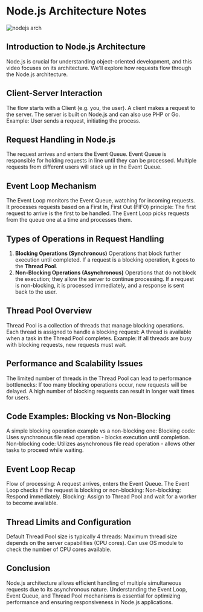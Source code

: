# Node.js Architecture Notes

![nodejs arch](https://miro.medium.com/v2/resize:fit:1400/1*e6RD9x4ycH5m8_IYSv3Y6Q.png)

## Introduction to Node.js Architecture


Node.js is crucial for understanding object-oriented development, and this video focuses
on its architecture.
We'll explore how requests flow through the Node.js architecture.

## Client-Server Interaction


The flow starts with a Client (e.g. you, the user).
A client makes a request to the server.
The server is built on Node.js and can also use PHP or Go.
Example: User sends a request, initiating the process.

## Request Handling in Node.js


The request arrives and enters the Event Queue.
Event Queue is responsible for holding requests in line until they can be processed.
Multiple requests from different users will stack up in the Event Queue.

## Event Loop Mechanism


The Event Loop monitors the Event Queue, watching for incoming requests.
It processes requests based on a First In, First Out (FIFO) principle:
The first request to arrive is the first to be handled.
The Event Loop picks requests from the queue one at a time and processes them.

## Types of Operations in Request Handling

1. **Blocking Operations (Synchronous)**
    Operations that block further execution until completed.
    If a request is a blocking operation, it goes to the **Thread Pool**.
2. **Non-Blocking Operations (Asynchronous)**
    Operations that do not block the execution; they allow the server to continue
    processing.
    If a request is non-blocking, it is processed immediately, and a response is sent
    back to the user.

## Thread Pool Overview



Thread Pool is a collection of threads that manage blocking operations.
Each thread is assigned to handle a blocking request:
A thread is available when a task in the Thread Pool completes.
Example: If all threads are busy with blocking requests, new requests must wait.

## Performance and Scalability Issues


The limited number of threads in the Thread Pool can lead to performance bottlenecks:
If too many blocking operations occur, new requests will be delayed.
A high number of blocking requests can result in longer wait times for users.

## Code Examples: Blocking vs Non-Blocking


A simple blocking operation example vs a non-blocking one:
Blocking code: Uses synchronous file read operation - blocks execution until
completion.
Non-blocking code: Utilizes asynchronous file read operation - allows other
tasks to proceed while waiting.

## Event Loop Recap


Flow of processing:
A request arrives, enters the Event Queue.
The Event Loop checks if the request is blocking or non-blocking:
Non-blocking: Respond immediately.
Blocking: Assign to Thread Pool and wait for a worker to become available.

## Thread Limits and Configuration


Default Thread Pool size is typically 4 threads:
Maximum thread size depends on the server capabilities (CPU cores).
Can use OS module to check the number of CPU cores available.

## Conclusion


Node.js architecture allows efficient handling of multiple simultaneous requests due to its
asynchronous nature.
Understanding the Event Loop, Event Queue, and Thread Pool mechanisms is essential for
optimizing performance and ensuring responsiveness in Node.js applications.


